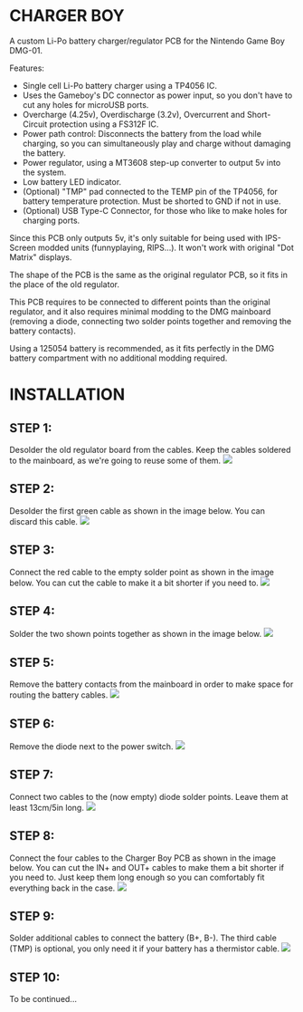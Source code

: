 # CHARGER BOY
A custom Li-Po battery charger/regulator PCB for the Nintendo Game Boy DMG-01.

Features:
- Single cell Li-Po battery charger using a TP4056 IC.
- Uses the Gameboy's DC connector as power input, so you don't have to cut any holes for microUSB ports.
- Overcharge (4.25v), Overdischarge (3.2v), Overcurrent and Short-Circuit protection using a FS312F IC.
- Power path control: Disconnects the battery from the load while charging, so you can simultaneously play and charge without damaging the battery.
- Power regulator, using a MT3608 step-up converter to output 5v into the system.
- Low battery LED indicator.
- (Optional) "TMP" pad connected to the TEMP pin of the TP4056, for battery temperature protection. Must be shorted to GND if not in use.
- (Optional) USB Type-C Connector, for those who like to make holes for charging ports.


Since this PCB only outputs 5v, it's only suitable for being used with IPS-Screen modded units (funnyplaying, RIPS...). It won't work with original "Dot Matrix" displays.

The shape of the PCB is the same as the original regulator PCB, so it fits in the place of the old regulator.

This PCB requires to be connected to different points than the original regulator, and it also requires minimal modding to the DMG mainboard (removing a diode, connecting two solder points together and removing the battery contacts).

Using a 125054 battery is recommended, as it fits perfectly in the DMG battery compartment with no additional modding required.

# INSTALLATION

## STEP 1:
Desolder the old regulator board from the cables. Keep the cables soldered to the mainboard, as we're going to reuse some of them.
<img src="images/001.gif"><br>

## STEP 2:
Desolder the first green cable as shown in the image below. You can discard this cable.
<img src="images/002.gif"><br>

## STEP 3:
Connect the red cable to the empty solder point as shown in the image below. You can cut the cable to make it a bit shorter if you need to.
<img src="images/003.gif"><br>

## STEP 4:
Solder the two shown points together as shown in the image below.
<img src="images/004.gif"><br>

## STEP 5:
Remove the battery contacts from the mainboard in order to make space for routing the battery cables.
<img src="images/005.gif"><br>

## STEP 6:
Remove the diode next to the power switch.
<img src="images/006.gif"><br>

## STEP 7:
Connect two cables to the (now empty) diode solder points. Leave them at least 13cm/5in long.
<img src="images/007.gif"><br>

## STEP 8:
Connect the four cables to the Charger Boy PCB as shown in the image below. You can cut the IN+ and OUT+ cables to make them a bit shorter if you need to. Just keep them long enough so you can comfortably fit everything back in the case.
<img src="images/008.gif"><br>

## STEP 9:
Solder additional cables to connect the battery (B+, B-). The third cable (TMP) is optional, you only need it if your battery has a thermistor cable.
<img src="images/009.gif"><br>

## STEP 10:
To be continued...
